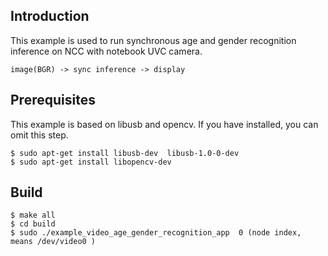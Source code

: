 ## Introduction

This example is used to run synchronous age and gender recognition inference on NCC with notebook UVC camera.

```
image(BGR) -> sync inference -> display
```



## Prerequisites

This example is based on libusb and opencv. If you have installed, you can omit this step.

```shell
$ sudo apt-get install libusb-dev  libusb-1.0-0-dev
$ sudo apt-get install libopencv-dev
```



## Build

```shell
$ make all
$ cd build
$ sudo ./example_video_age_gender_recognition_app  0 (node index, means /dev/video0 )
```
